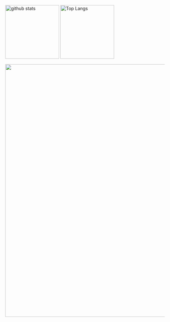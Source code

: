 <p align="left"> 
  <img alt="github stats" height="170" src="https://github-readme-stats.vercel.app/api?username=nsokSMITH&theme=tokyonight&show_icons=ture" />
  <img alt="Top Langs" height="170" src="https://github-readme-stats.vercel.app/api/top-langs/?username=nsokSMITH&layout=compact&show_icons=true&theme=tokyonight" />
</p>

<a href="https://github.com/ryo-ma/github-profile-trophy">
  <img width=800 src="https://github-profile-trophy.vercel.app/?username=nsokSMITH&column=7&theme=tokyonight&no-frame=true"/>
</a>
